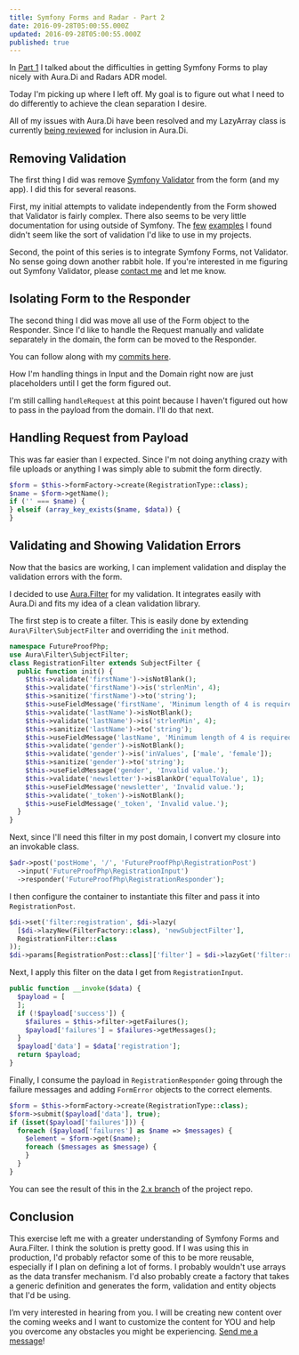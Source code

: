 ```yaml
---
title: Symfony Forms and Radar - Part 2
date: 2016-09-28T05:00:55.000Z
updated: 2016-09-28T05:00:55.000Z
published: true
---
```


In [Part 1](/symfony-forms-radar/) I talked about the difficulties in getting Symfony Forms to play nicely with Aura.Di and Radars ADR model.

Today I'm picking up where I left off. My goal is to figure out what I need to do differently to achieve the clean separation I desire.

All of my issues with Aura.Di have been resolved and my LazyArray class is currently [being reviewed](https://github.com/auraphp/Aura.Di/pull/138) for inclusion in Aura.Di.

## Removing Validation

The first thing I did was remove [Symfony Validator](http://symfony.com/components/Validator) from the form (and my app). I did this for several reasons.

First, my initial attempts to validate independently from the Form showed that Validator is fairly complex. There also seems to be very little documentation for using outside of Symfony. The [few](https://blog.tinned-software.net/using-the-symfony-validator-as-a-standalone-component/) [examples](https://gist.github.com/chrisguitarguy/2b27669a2e8d84d948ff) I found didn't seem like the sort of validation I'd like to use in my projects.

Second, the point of this series is to integrate Symfony Forms, not Validator. No sense going down another rabbit hole. If you're interested in me figuring out Symfony Validator, please [contact me](/contact/) and let me know.

## Isolating Form to the Responder

The second thing I did was move all use of the Form object to the Responder. Since I'd like to handle the Request manually and validate separately in the domain, the form can be moved to the Responder.

You can follow along with my [commits here](https://github.com/futureproofphp/symfony-forms-radar/commit/2ed2da998c9084bff97c647d2cf158a9903b5d70).

How I'm handling things in Input and the Domain right now are just placeholders until I get the form figured out.

I'm still calling `handleRequest` at this point because I haven't figured out how to pass in the payload from the domain. I'll do that next.

## Handling Request from Payload

This was far easier than I expected. Since I'm not doing anything crazy with file uploads or anything I was simply able to submit the form directly.

```php
$form = $this->formFactory->create(RegistrationType::class);
$name = $form->getName();
if ('' === $name) {
} elseif (array_key_exists($name, $data)) {
}
```

## Validating and Showing Validation Errors

Now that the basics are working, I can implement validation and display the validation errors with the form.

I decided to use [Aura.Filter](https://github.com/auraphp/Aura.Filter) for my validation. It integrates easily with Aura.Di and fits my idea of a clean validation library.

The first step is to create a filter. This is easily done by extending `Aura\Filter\SubjectFilter` and overriding the `init` method.

```php
namespace FutureProofPhp;
use Aura\Filter\SubjectFilter;
class RegistrationFilter extends SubjectFilter {
  public function init() {
    $this->validate('firstName')->isNotBlank();
    $this->validate('firstName')->is('strlenMin', 4);
    $this->sanitize('firstName')->to('string');
    $this->useFieldMessage('firstName', 'Minimum length of 4 is required.');
    $this->validate('lastName')->isNotBlank();
    $this->validate('lastName')->is('strlenMin', 4);
    $this->sanitize('lastName')->to('string');
    $this->useFieldMessage('lastName', 'Minimum length of 4 is required.');
    $this->validate('gender')->isNotBlank();
    $this->validate('gender')->is('inValues', ['male', 'female']);
    $this->sanitize('gender')->to('string');
    $this->useFieldMessage('gender', 'Invalid value.');
    $this->validate('newsletter')->isBlankOr('equalToValue', 1);
    $this->useFieldMessage('newsletter', 'Invalid value.');
    $this->validate('_token')->isNotBlank();
    $this->useFieldMessage('_token', 'Invalid value.');
  }
}
```

Next, since I'll need this filter in my post domain, I convert my closure into an invokable class.

```php
$adr->post('postHome', '/', 'FutureProofPhp\RegistrationPost')
  ->input('FutureProofPhp\RegistrationInput')
  ->responder('FutureProofPhp\RegistrationResponder');
```

I then configure the container to instantiate this filter and pass it into `RegistrationPost`.

```php
$di->set('filter:registration', $di->lazy(
  [$di->lazyNew(FilterFactory::class), 'newSubjectFilter'],
  RegistrationFilter::class
));
$di->params[RegistrationPost::class]['filter'] = $di->lazyGet('filter:registration');
```

Next, I apply this filter on the data I get from `RegistrationInput`.

```php
public function __invoke($data) {
  $payload = [
  ];
  if (!$payload['success']) {
    $failures = $this->filter->getFailures();
    $payload['failures'] = $failures->getMessages();
  }
  $payload['data'] = $data['registration'];
  return $payload;
}
```

Finally, I consume the payload in `RegistrationResponder` going through the failure messages and adding `FormError` objects to the correct elements.

```php
$form = $this->formFactory->create(RegistrationType::class);
$form->submit($payload['data'], true);
if (isset($payload['failures'])) {
  foreach ($payload['failures'] as $name => $messages) {
    $element = $form->get($name);
    foreach ($messages as $message) {
    }
  }
}
```

You can see the result of this in the [2.x branch](https://github.com/futureproofphp/symfony-forms-radar/tree/2.x) of the project repo.

## Conclusion

This exercise left me with a greater understanding of Symfony Forms and Aura.Filter. I think the solution is pretty good. If I was using this in production, I'd probably refactor some of this to be more reusable, especially if I plan on defining a lot of forms. I probably wouldn't use arrays as the data transfer mechanism. I'd also probably create a factory that takes a generic definition and generates the form, validation and entity objects that I'd be using.

I’m very interested in hearing from you. I will be creating new content over the coming weeks and I want to customize the content for YOU and help you overcome any obstacles you might be experiencing. [Send me a message](/contact/)!


